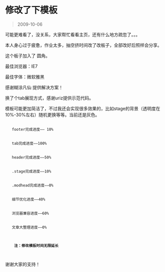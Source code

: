 # 修改了下模板 

> 2009-10-06

<div class="pcs-article-content_ptkaiapt4bxy_baiduscarticle" id="detailArticleContent_ptkaiapt4bxy_baiduscarticle">
 <p>
  可能更难看了，没关系，大家帮忙看看主页，还有什么地方疏忽了。。。
 </p>
 <p>
  本人身心过于疲惫，作业太多，抽空挤时间改了改板子，全部改好后照样会分享。
 </p>
 <p>
  这个板子加入了 圆角。
 </p>
 <p>
  最佳浏览器：IE7
 </p>
 <p>
  最佳字体：微软雅黑
 </p>
 <p>
  感谢糊涂凡仙 提供解决方案！
 </p>
 <p>
  换了个tab展现方式，感谢uriz提供示范代码。
 </p>
 <p>
  模板可能更加简洁了，不过我还会实现很多效果的，比如stage的背景（透明度在10%-30%左右）随机更换等等。当前还是灰色。
 </p>
 <p>
  <code>
   footer完成进度—— 10%
   <br/>
   tab完成进度——100%
   <br/>
   header完成进度——50%
   <br/>
   .stage完成进度——10%
   <br/>
   .modhead完成进度——0%
   <br/>
   细节优化进度——40%
   <br/>
   浏览器兼容进度——60%
   <br/>
   文章大整理进度——0%
   <br/>
   <strong>
    注：修改模板时间无限延长
   </strong>
  </code>
 </p>
 <p>
  谢谢大家的支持！
 </p>
</div>


